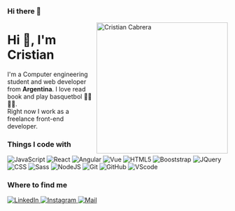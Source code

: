 ### Hi there 👋
<img height="300" align="right" src="https://octocat-generator-assets.githubusercontent.com/my-octocat-1625944843913.png" alt="Cristian Cabrera" />

# Hi 👋, I'm Cristian

I'm a Computer engineering student and web developer from __Argentina__.  I love read book and play basquetbol 👨‍💻🤾‍♂️.  
Right now I work as a freelance front-end developer.

### Things I code with  

<p>
  <img alt="JavaScript" src="https://img.shields.io/badge/-JavaScript-0D1117?logo=javascript&logoColor=F7DF1E" />
  <img alt="React" src="https://img.shields.io/badge/-ReactJS-0D1117?logo=react&logoColor=61DAFB" />
  <img alt='Angular' src="https://img.shields.io/badge/Angular-DD0031?style=for-the-badge&logo=angular&logoColor=white" />
  <img alt="Vue" src="https://img.shields.io/badge/Vue.js-35495E?style=for-the-badge&logo=vue.js&logoColor=4FC08D" />
  <img alt="HTML5" src="https://img.shields.io/badge/-HTML5-0D1117?logo=html5&logoColor=E34F26" />
  <img alt="Booststrap" src="https://img.shields.io/badge/Bootstrap-563D7C?style=for-the-badge&logo=bootstrap&logoColor=white" />
  <img alt="JQuery" src="https://img.shields.io/badge/-JQuery-0D1117?logo=jquery&logoColor=0769AD" />
  <img alt="CSS" src="https://img.shields.io/badge/-CSS-0D1117?logo=css3&logoColor=264DE4" />
  <img alt="Sass" src="https://img.shields.io/badge/-Sass-0D1117?logo=sass&logoColor=CF649A" />
  <img alt="NodeJS" src="https://img.shields.io/badge/-NodeJS-0D1117?logo=node.js&logoColor=339933" />
  <img alt="Git" src="https://img.shields.io/badge/-Git-0D1117?logo=git&logoColor=F05032" />
  <img alt="GitHub" src="https://img.shields.io/badge/-GitHub-0D1117?logo=github&logoColor=white" />
  <img alt="VScode" src="https://img.shields.io/badge/-VScode-0D1117?logo=visual-studio-code&logoColor=23A7F2" />
 
</p>

### Where to find me  

<p>
  <a href="https://www.linkedin.com/in/cristian-cabrera-304500183/" target="_blank">
    <img alt="LinkedIn" src="https://img.shields.io/badge/-LinkedIn-0A66C2?style=for-the-badge&logo=linkedin&logoColor=white" />
  </a>
  <a href="https://www.instagram.com/cristiancabreraa/" target="_blank">
    <img alt="Instagram" src="https://img.shields.io/badge/-Instagram-E4405F?style=for-the-badge&logo=instagram&logoColor=white" />
  </a>
  <a href="mailto:crcristian97.cc@gmail.com" target="_blank">
    <img alt="Mail" src="https://img.shields.io/badge/-Email-D14836?style=for-the-badge&logo=gmail&logoColor=white" />
  </a>
</p?
